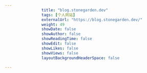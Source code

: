 ---
                title: "blog.stonegarden.dev"
                tags: [个人网站]
                externalUrl: "https://blog.stonegarden.dev/"
                weight: 49
                showDate: false
                showAuthor: false
                showReadingTime: false
                showEdit: false
                showLikes: false
                showViews: false
                layoutBackgroundHeaderSpace: false
                ---

